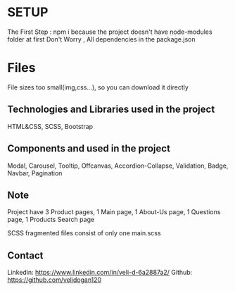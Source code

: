 # SETUP

The First Step :  npm i 
because the project doesn't have node-modules folder at first
Don't Worry , All dependencies in the package.json 

# Files
File sizes too small(img,css...), so you can download it directly


## Technologies and Libraries used in the project

HTML&CSS, SCSS, Bootstrap

## Components and used in the project

Modal, Carousel, Tooltip, Offcanvas, Accordion-Collapse, Validation, Badge, Navbar, Pagination

## Note

Project have 3 Product pages, 1 Main page, 1 About-Us page, 1 Questions page, 1 Products Search page

SCSS fragmented files consist of only one main.scss

## Contact

Linkedin: https://www.linkedin.com/in/veli-d-6a2887a2/
Github: https://github.com/velidogan120
